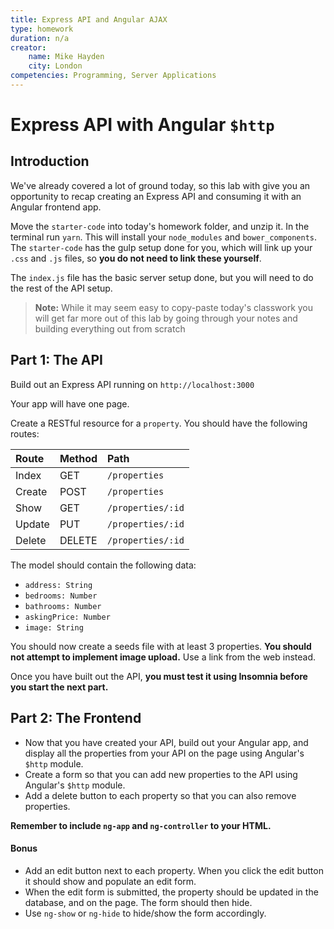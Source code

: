 ```yaml
---
title: Express API and Angular AJAX
type: homework
duration: n/a
creator:
    name: Mike Hayden
    city: London
competencies: Programming, Server Applications
---
```


# Express API with Angular `$http`

## Introduction

We've already covered a lot of ground today, so this lab with give you an opportunity to recap creating an Express API and consuming it with an Angular frontend app.

Move the `starter-code` into today's homework folder, and unzip it. In the terminal run `yarn`. This will install your `node_modules` and `bower_components`. The `starter-code` has the gulp setup done for you, which will link up your `.css` and `.js` files, so **you do not need to link these yourself**.

The `index.js` file has the basic server setup done, but you will need to do the rest of the API setup.

>**Note:** While it may seem easy to copy-paste today's classwork you will get far more out of this lab by going through your notes and building everything out from scratch

## Part 1: The API

Build out an Express API running on `http://localhost:3000`

Your app will have one page.

Create a RESTful resource for a `property`. You should have the following routes:

| Route  | Method | Path |
|:-------|:-------|:-----|
| Index  | GET    | `/properties` |
| Create | POST   | `/properties` |
| Show   | GET    | `/properties/:id` |
| Update | PUT    | `/properties/:id` |
| Delete | DELETE | `/properties/:id` |

The model should contain the following data:

- `address: String`
- `bedrooms: Number`
- `bathrooms: Number`
- `askingPrice: Number`
- `image: String`

You should now create a seeds file with at least 3 properties. **You should not attempt to implement image upload.** Use a link from the web instead.

Once you have built out the API, **you must test it using Insomnia before you start the next part.**

## Part 2: The Frontend

- Now that you have created your API, build out your Angular app, and display all the properties from your API on the page using Angular's `$http` module.
- Create a form so that you can add new properties to the API using Angular's `$http` module.
- Add a delete button to each property so that you can also remove properties.

**Remember to include `ng-app` and `ng-controller` to your HTML.**

#### Bonus

- Add an edit button next to each property. When you click the edit button it should show and populate an edit form.
- When the edit form is submitted, the property should be updated in the database, and on the page. The form should then hide.
- Use `ng-show` or `ng-hide` to hide/show the form accordingly.
